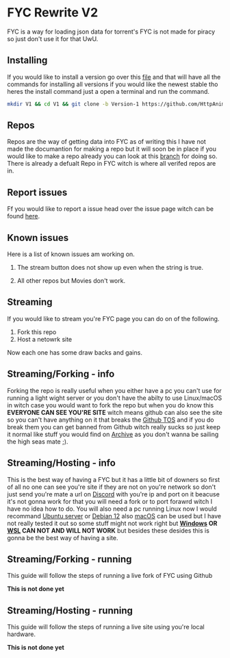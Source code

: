 # FYC Rewrite V2
FYC is a way for loading json data for torrent's FYC is not made for piracy so just don't use it for that UwU.

## Installing
If you would like to install a version go over this [file](Installers.md) and that will have all the commands for installing all versions if you would like the newest stable tho heres the install command just a open a terminal and run the command.

```bash
mkdir V1 && cd V1 && git clone -b Version-1 https://github.com/HttpAnimation/FYC-Rewrite-V2.git && cd ../ && echo 'Version one has been install'
```

## Repos
Repos are the way of getting data into FYC as of writing this I have not made the documantion for making a repo but it will soon be in place if you would like to make a repo already you can look at this [branch](https://github.com/HttpAnimation/FYC-Rewrite-V2) for doing so. There is already a defualt Repo in FYC witch is where all verifed repos are in.

## Report issues
Ff you would like to report a issue head over the issue page witch can be found [here](https://github.com/HttpAnimation/FYC-Rewrite-V2/issues).

## Known issues
Here is a list of known issues am working on.

1) The stream button does not show up even when the string is true.

2) All other repos but Movies don't work.

## Streaming
If you would like to stream you're FYC page you can do on of the following.

1) Fork this repo
2) Host a netowrk site

Now each one has some draw backs and gains.

## Streaming/Forking - info
Forking the repo is really useful when you either have a pc you can't use for running a light wight server or you don't have the abilty to use Linux/macOS in witch case you would want to fork the repo but when you do know this **EVERYONE CAN SEE YOU'RE SITE** witch means github can also see the site so you can't have anything on it that breaks the [Github TOS](https://docs.github.com/en/pages/getting-started-with-github-pages/about-github-pages) and if you do break them you can get banned from Github witch really sucks so just keep it normal like stuff you would find on [Archive](archive.org) as you don't wanna be sailing the high seas mate ;). 

## Streaming/Hosting - info
This is the best way of having a FYC but it has a little bit of downers so first of all no one can see you're site if they are not on you're network so don't just send you're mate a url on [Discord](https://discord.com) with you're ip and port on it beacuse it's not gonna work for that you will need a fork or to port forawrd witch I have no idea how to do. You will also need a pc running Linux now I would recommand [Ubuntu server](https://ubuntu.com/download/server) or [Debian 12](https://www.debian.org/News/2023/20230610) also [macOS](apple.com) can be used but I have not really tested it out so some stuff might not work right  but **[Windows](microsoft.com) OR [WSL](https://learn.microsoft.com/en-us/windows/wsl/install) CAN NOT AND WILL NOT WORK** but besides these desides this is gonna be the best way of having a site.

## Streaming/Forking - running
This guide will follow the steps of running a live fork of FYC using Github

**This is not done yet**

## Streaming/Hosting - running
This guide will follow the steps of running a live site using you're local hardware.

**This is not done yet**